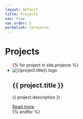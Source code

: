 ```yaml
---
layout: default
title: Projects
nav: true
nav_order: 1
permalink: /projects
---
```


# Projects

<ul class="grid grid-cols-1 md:grid-cols-2 lg:grid-cols-3 gap-6 mt-4">
  {% for project in site.projects %}
  <li class="bg-white shadow-md rounded-lg overflow-hidden">
    <div class="p-6">
      <img src="{{ site.baseurl }}{{project.img}}" alt="{{project.title}} logo" class="w-full h-48 object-cover" />
      <h2 class="text-xl font-semibold mb-2">{{ project.title }}</h2>
      <p class="text-gray-700">{{ project.description }}</p>
      <a href="{{ site.baseurl }}{{ project.url }}" class="text-blue-500 hover:underline mt-4 inline-block">Read more</a>
    </div>
  </li>
  {% endfor %}
</ul>
